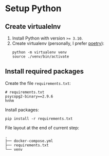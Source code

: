 # Setup Python
## Create virtualelnv
1. Install Python with version `>= 3.10`.
2. Create virtualenv (personally, I prefer [poetry](https://python-poetry.org/)):
   ```shell
   python -m virtualenv venv
   source ./venv/bin/activate
   ```

## Install required packages
Create the file `requirements.txt`:
```text
# requirements.txt
psycopg2-binary==2.9.6
hnhm
```

Install packages:
```shell
pip install -r requirements.txt
```

File layout at the end of current step:
```
.
├── docker-compose.yml
├── requirements.txt
└── venv
```
